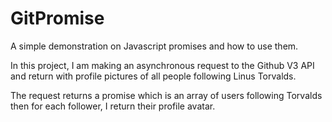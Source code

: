 # GitPromise
A simple demonstration on Javascript promises and how to use them.

In this project, I am making an asynchronous request to the Github V3 API and return with profile pictures of all people following Linus Torvalds.

The request returns a promise which is an array of users following Torvalds then for each follower, I return their profile avatar.

